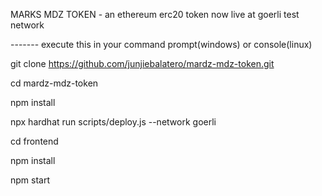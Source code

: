 MARKS MDZ TOKEN - an ethereum erc20 token now live at goerli test network

------- execute this in your command prompt(windows) or console(linux)

git clone https://github.com/junjiebalatero/mardz-mdz-token.git

cd mardz-mdz-token

npm install

npx hardhat run scripts/deploy.js --network goerli

cd frontend

npm install

npm start 
